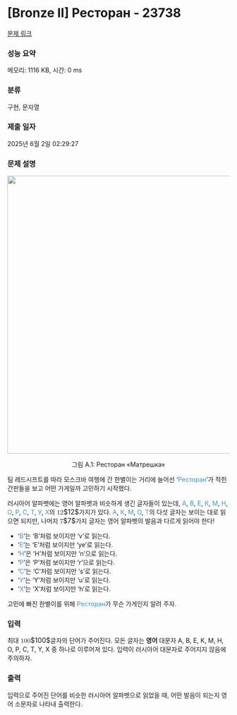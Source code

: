 # [Bronze II] Ресторан - 23738 

[문제 링크](https://www.acmicpc.net/problem/23738) 

### 성능 요약

메모리: 1116 KB, 시간: 0 ms

### 분류

구현, 문자열

### 제출 일자

2025년 6월 2일 02:29:27

### 문제 설명

<p style="text-align: center;"><img alt="" src="https://upload.acmicpc.net/501a7239-fd42-4c48-bb70-2993062b6b0a/-/preview/" style="width: 630px; max-width: 100%;"></p>

<p style="text-align: center;">그림 A.1: Ресторан «Матрешка»</p>

<p>팀 레드시프트를 따라 모스크바 여행에 간 한별이는 거리에 늘어선 ‘<span style="color:#3498db;">Ресторан</span>’가 적힌 간판들을 보고 어떤 가게일까 고민하기 시작했다.</p>

<p>러시아어 알파벳에는 영어 알파벳과 비슷하게 생긴 글자들이 있는데, <span style="color:#3498db;">А</span>, <span style="color:#3498db;">В</span>, <span style="color:#3498db;">Е</span>, <span style="color:#3498db;">К</span>, <span style="color:#3498db;">М</span>, <span style="color:#3498db;">Н</span>, <span style="color:#3498db;">О</span>, <span style="color:#3498db;">Р</span>, <span style="color:#3498db;">С</span>, <span style="color:#3498db;">Т</span>, <span style="color:#3498db;">У</span>, <span style="color:#3498db;">Х</span>의 <mjx-container class="MathJax" jax="CHTML" style="font-size: 109%; position: relative;"><mjx-math class="MJX-TEX" aria-hidden="true"><mjx-mn class="mjx-n"><mjx-c class="mjx-c31"></mjx-c><mjx-c class="mjx-c32"></mjx-c></mjx-mn></mjx-math><mjx-assistive-mml unselectable="on" display="inline"><math xmlns="http://www.w3.org/1998/Math/MathML"><mn>12</mn></math></mjx-assistive-mml><span aria-hidden="true" class="no-mathjax mjx-copytext">$12$</span></mjx-container>가지가 있다. <span style="color:#3498db;">А</span>, <span style="color:#3498db;">К</span>, <span style="color:#3498db;">М</span>, <span style="color:#3498db;">О</span>, <span style="color:#3498db;">Т</span>의 다섯 글자는 보이는 대로 읽으면 되지만, 나머지 <mjx-container class="MathJax" jax="CHTML" style="font-size: 109%; position: relative;"><mjx-math class="MJX-TEX" aria-hidden="true"><mjx-mn class="mjx-n"><mjx-c class="mjx-c37"></mjx-c></mjx-mn></mjx-math><mjx-assistive-mml unselectable="on" display="inline"><math xmlns="http://www.w3.org/1998/Math/MathML"><mn>7</mn></math></mjx-assistive-mml><span aria-hidden="true" class="no-mathjax mjx-copytext">$7$</span></mjx-container>가지 글자는 영어 알파벳의 발음과 다르게 읽어야 한다!</p>

<ul>
	<li>‘<span style="color:#3498db;">В</span>’는 ‘B’처럼 보이지만 ‘v’로 읽는다.</li>
	<li>‘<span style="color:#3498db;">Е</span>’는 ‘E’처럼 보이지만 ‘ye’로 읽는다.</li>
	<li>‘<span style="color:#3498db;">Н</span>’은 ‘H’처럼 보이지만 ‘n’으로 읽는다.</li>
	<li>‘<span style="color:#3498db;">Р</span>’은 ‘P’처럼 보이지만 ‘r’으로 읽는다.</li>
	<li>‘<span style="color:#3498db;">С</span>’는 ‘C’처럼 보이지만 ‘s’로 읽는다.</li>
	<li>‘<span style="color:#3498db;">У</span>’는 ‘Y’처럼 보이지만 ‘u’로 읽는다.</li>
	<li>‘<span style="color:#3498db;">Х</span>’는 ‘X’처럼 보이지만 ‘h’로 읽는다.</li>
</ul>

<p>고민에 빠진 한별이를 위해 <span style="color:#3498db;">Ресторан</span>가 무슨 가게인지 알려 주자.</p>

### 입력 

 <p>최대 <mjx-container class="MathJax" jax="CHTML" style="font-size: 109%; position: relative;"><mjx-math class="MJX-TEX" aria-hidden="true"><mjx-mn class="mjx-n"><mjx-c class="mjx-c31"></mjx-c><mjx-c class="mjx-c30"></mjx-c><mjx-c class="mjx-c30"></mjx-c></mjx-mn></mjx-math><mjx-assistive-mml unselectable="on" display="inline"><math xmlns="http://www.w3.org/1998/Math/MathML"><mn>100</mn></math></mjx-assistive-mml><span aria-hidden="true" class="no-mathjax mjx-copytext">$100$</span></mjx-container>글자의 단어가 주어진다. 모든 글자는 <strong>영어</strong> 대문자 A, B, E, K, M, H, O, P, C, T, Y, X 중 하나로 이루어져 있다. 입력이 러시아어 대문자로 주어지지 않음에 주의하자.</p>

### 출력 

 <p>입력으로 주어진 단어를 비슷한 러시아어 알파벳으로 읽었을 때, 어떤 발음이 되는지 영어 소문자로 나타내 출력한다.</p>

